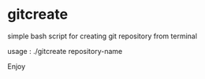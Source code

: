 gitcreate
======

simple bash script for creating git repository from terminal

usage : ./gitcreate repository-name

Enjoy
